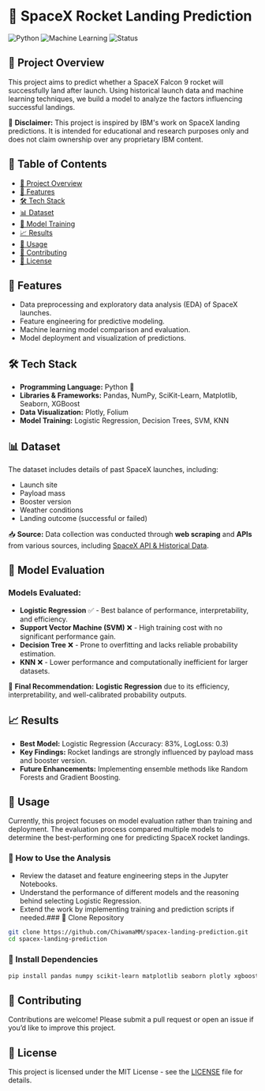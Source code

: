 # 🚀 SpaceX Rocket Landing Prediction

![Python](https://img.shields.io/badge/Python-3.8%2B-blue) ![Machine Learning](https://img.shields.io/badge/Machine%20Learning-SciKit--Learn-orange) ![Status](https://img.shields.io/badge/Status-Completed-brightgreen)

## 📌 Project Overview
This project aims to predict whether a SpaceX Falcon 9 rocket will successfully land after launch. Using historical launch data and machine learning techniques, we build a model to analyze the factors influencing successful landings.

📢 **Disclaimer:** This project is inspired by IBM's work on SpaceX landing predictions. It is intended for educational and research purposes only and does not claim ownership over any proprietary IBM content.

## 📂 Table of Contents
- [📌 Project Overview](#-project-overview)
- [🧪 Features](#-features)
- [🛠️ Tech Stack](#-tech-stack)
- [📊 Dataset](#-dataset)
- [🚀 Model Training](#-model-training)
- [📈 Results](#-results)
- [📖 Usage](#-usage)
- [🤝 Contributing](#-contributing)
- [📜 License](#-license)

## 🧪 Features
- Data preprocessing and exploratory data analysis (EDA) of SpaceX launches.
- Feature engineering for predictive modeling.
- Machine learning model comparison and evaluation.
- Model deployment and visualization of predictions.

## 🛠️ Tech Stack
- **Programming Language:** Python 🐍
- **Libraries & Frameworks:** Pandas, NumPy, SciKit-Learn, Matplotlib, Seaborn, XGBoost
- **Data Visualization:** Plotly, Folium
- **Model Training:** Logistic Regression, Decision Trees, SVM, KNN

## 📊 Dataset
The dataset includes details of past SpaceX launches, including:
- Launch site
- Payload mass
- Booster version
- Weather conditions
- Landing outcome (successful or failed)

📥 **Source:** Data collection was conducted through **web scraping** and **APIs** from various sources, including [SpaceX API & Historical Data](https://www.kaggle.com/datasets/spacex-launch-data).

## 🚀 Model Evaluation
### Models Evaluated:
- **Logistic Regression** ✅ - Best balance of performance, interpretability, and efficiency.
- **Support Vector Machine (SVM)** ❌ - High training cost with no significant performance gain.
- **Decision Tree** ❌ - Prone to overfitting and lacks reliable probability estimation.
- **KNN** ❌ - Lower performance and computationally inefficient for larger datasets.

🔹 **Final Recommendation:** **Logistic Regression** due to its efficiency, interpretability, and well-calibrated probability outputs.

## 📈 Results
- **Best Model:** Logistic Regression (Accuracy: 83%, LogLoss: 0.3)
- **Key Findings:** Rocket landings are strongly influenced by payload mass and booster version.
- **Future Enhancements:** Implementing ensemble methods like Random Forests and Gradient Boosting.

## 📖 Usage
Currently, this project focuses on model evaluation rather than training and deployment. The evaluation process compared multiple models to determine the best-performing one for predicting SpaceX rocket landings.

### 🔹 How to Use the Analysis
- Review the dataset and feature engineering steps in the Jupyter Notebooks.
- Understand the performance of different models and the reasoning behind selecting Logistic Regression.
- Extend the work by implementing training and prediction scripts if needed.### 🔹 Clone Repository
```bash
git clone https://github.com/ChiwamaMM/spacex-landing-prediction.git
cd spacex-landing-prediction
```

### 🔹 Install Dependencies
```bash
pip install pandas numpy scikit-learn matplotlib seaborn plotly xgboost folium
```



## 🤝 Contributing
Contributions are welcome! Please submit a pull request or open an issue if you’d like to improve this project.

## 📜 License
This project is licensed under the MIT License - see the [LICENSE](LICENSE) file for details.

